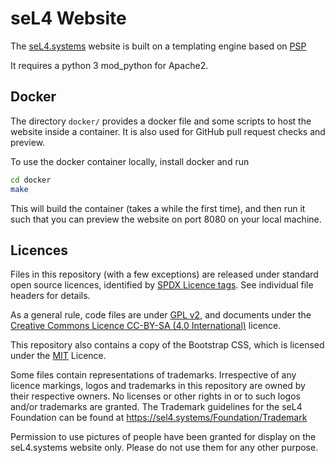 <!--
    Copyright 2020 seL4 Project a Series of LF Projects, LLC.
    SPDX-License-Identifier: CC-BY-SA-4.0
-->

# seL4 Website

The [seL4.systems](https://sel4.systems) website is built on a
templating engine based on
[PSP](http://modpython.org/live/mod_python-3.3.1/doc-html/pyapi-psp.html)

It requires a python 3 mod_python for Apache2.


## Docker

The directory `docker/` provides a docker file and some scripts to host
the website inside a container. It is also used for GitHub pull request
checks and preview.

To use the docker container locally, install docker and run

```sh
cd docker
make
```

This will build the container (takes a while the first time), and then
run it such that you can preview the website on port 8080 on your local
machine.


## Licences
Files in this repository (with a few exceptions) are released under
standard open source licences, identified by [SPDX Licence
tags](https://spdx.org).  See individual file headers for details.

As a general rule, code files are under [GPL
v2](https://www.gnu.org/licenses/old-licenses/gpl-2.0.html), and
documents under the [Creative Commons Licence CC-BY-SA (4.0
International)](https://creativecommons.org/licenses/by-sa/4.0/)
licence.

This repository also contains a copy of the Bootstrap CSS, which is
licensed under the
[MIT](https://github.com/twbs/bootstrap/blob/master/LICENSE) Licence.

Some files contain representations of trademarks.  Irrespective of any
licence markings, logos and trademarks in this repository are owned by
their respective owners. No licenses or other rights in or to such
logos and/or trademarks are granted. The Trademark guidelines for the
seL4 Foundation can be found at <https://sel4.systems/Foundation/Trademark>

Permission to use pictures of people have been granted for display on
the seL4.systems website only.  Please do not use them for any other
purpose.